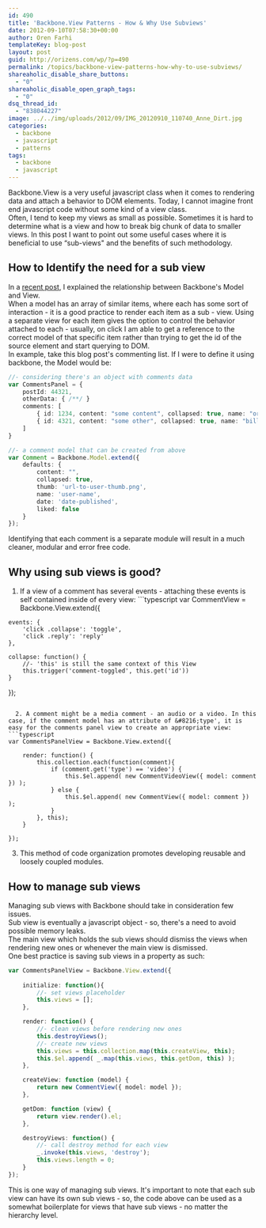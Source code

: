 ```yaml
---
id: 490
title: 'Backbone.View Patterns - How & Why Use Subviews'
date: 2012-09-10T07:58:30+00:00
author: Oren Farhi 
templateKey: blog-post
layout: post
guid: http://orizens.com/wp/?p=490
permalink: /topics/backbone-view-patterns-how-why-to-use-subviews/
shareaholic_disable_share_buttons:
  - "0"
shareaholic_disable_open_graph_tags:
  - "0"
dsq_thread_id:
  - "838044227"
image: ../../img/uploads/2012/09/IMG_20120910_110740_Anne_Dirt.jpg
categories:
  - backbone
  - javascript
  - patterns
tags:
  - backbone
  - javascript
---
```

Backbone.View is a very useful javascript class when it comes to rendering data and attach a behavior to DOM elements. Today, I cannot imagine front end javascript code without some kind of a view class.   
Often, I tend to keep my views as small as possible. Sometimes it is hard to determine what is a view and how to break big chunk of data to smaller views. In this post I want to point out some useful cases where it is beneficial to use &#8220;sub-views" and the benefits of such methodology.<!--more-->

<!--RndAds-->

## How to Identify the need for a sub view

In a <a title="Backbone.View Patterns – The Relationship with “Model”" href="http://orizens.com/wp/topics/backbone-view-patterns-the-relationship-with-model/" target="_blank">recent post</a>, I explained the relationship between Backbone's Model and View.   
When a model has an array of similar items, where each has some sort of interaction - it is a good practice to render each item as a sub - view. Using a separate view for each item gives the option to control the behavior attached to each - usually, on click I am able to get a reference to the correct model of that specific item rather than trying to get the id of the source element and start querying to DOM.   
In example, take this blog post's commenting list. If I were to define it using backbone, the Model would be:

```typescript
//- considering there's an object with comments data
var CommentsPanel = {
	postId: 44321,
	otherData: { /**/ }
	comments: [
		{ id: 1234, content: "some content", collapsed: true, name: "oren" }
		{ id: 4321, content: "some other", collapsed: true, name: "bill" }
	]
}

//- a comment model that can be created from above
var Comment = Backbone.Model.extend({
	defaults: {
		content: "",
		collapsed: true,
		thumb: 'url-to-user-thumb.png',
		name: 'user-name',
		date: 'date-published',
		liked: false
	}
});
```

Identifying that each comment is a separate module will result in a much cleaner, modular and error free code.

## Why using sub views is good?

  1. If a view of a comment has several events - attaching these events is self contained inside of every view: ```typescript
var CommentView = Backbone.View.extend({
	
	events: {
		'click .collapse': 'toggle',
		'click .reply': 'reply'
	},

	collapse: function() {
		//- 'this' is still the same context of this View
		this.trigger('comment-toggled', this.get('id'))
	}

});

```

  2. A comment might be a media comment - an audio or a video. In this case, if the comment model has an attribute of &#8216;type', it is easy for the comments panel view to create an appropriate view: ```typescript
var CommentsPanelView = Backbone.View.extend({
	
	render: function() {
		this.collection.each(function(comment){
			if (comment.get('type') == 'video') {
				this.$el.append( new CommentVideoView({ model: comment }) );
			} else {
				this.$el.append( new CommentView({ model: comment }) );
			}
		}, this);
	}

});

```

  3. This method of code organization promotes developing reusable and loosely coupled modules.

## How to manage sub views

Managing sub views with Backbone should take in consideration few issues.   
Sub view is eventually a javascript object - so, there's a need to avoid possible memory leaks.   
The main view which holds the sub views should dismiss the views when rendering new ones or whenever the main view is dismissed.   
One best practice is saving sub views in a property as such:

```typescript
var CommentsPanelView = Backbone.View.extend({
	
	initialize: function(){
		//- set views placeholder
		this.views = [];
	},

	render: function() {
		//- clean views before rendering new ones
		this.destroyViews();
		//- create new views
		this.views = this.collection.map(this.createView, this);
		this.$el.append( _.map(this.views, this.getDom, this) );
	},

	createView: function (model) {
		return new CommentView({ model: model });
	}, 

	getDom: function (view) {
		return view.render().el;
	}, 

	destroyViews: function() {
		//- call destroy method for each view
		_.invoke(this.views, 'destroy');
		this.views.length = 0;
	}
});

```

<!--RndAds-->

This is one way of managing sub views. It's important to note that each sub view can have its own sub views - so, the code above can be used as a somewhat boilerplate for views that have sub views - no matter the hierarchy level.

<!--RndAds-->